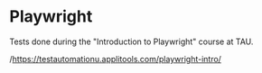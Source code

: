 # Playwright

Tests done during the "Introduction to Playwright" course at TAU.

/https://testautomationu.applitools.com/playwright-intro/

